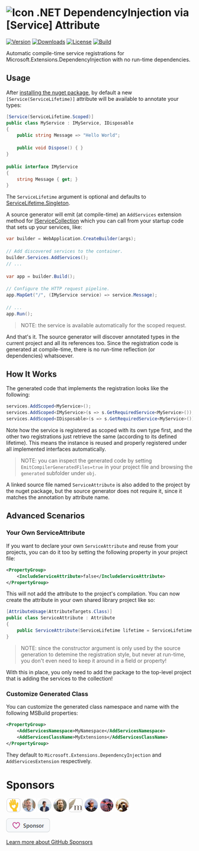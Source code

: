 ![Icon](https://raw.githubusercontent.com/devlooped/DependencyInjection.Attributed/main/assets/img/icon-32.png) .NET DependencyInjection via [Service] Attribute
============

[![Version](https://img.shields.io/nuget/vpre/Devlooped.Extensions.DependencyInjection.Attributed.svg)](https://www.nuget.org/packages/Devlooped.Extensions.DependencyInjection.Attributed)
[![Downloads](https://img.shields.io/nuget/dt/Devlooped.Extensions.DependencyInjection.Attributed.svg)](https://www.nuget.org/packages/Devlooped.Extensions.DependencyInjection.Attributed)
[![License](https://img.shields.io/github/license/devlooped/DependencyInjection.Attributed.svg?color=blue)](https://github.com//devlooped/DependencyInjection.Attributed/blob/main/license.txt)
[![Build](https://github.com/devlooped/DependencyInjection.Attributed/workflows/build/badge.svg?branch=main)](https://github.com/devlooped/DependencyInjection.Attributed/actions)

<!-- #content -->

Automatic compile-time service registrations for Microsoft.Extensions.DependencyInjection with no run-time dependencies.

## Usage

After [installing the nuget package](https://www.nuget.org/packages/Devlooped.Extensions.DependencyInjection.Attributed), 
by default a new `[Service(ServiceLifetime)]` attribute will be available to annotate your types:

```csharp
[Service(ServiceLifetime.Scoped)]
public class MyService : IMyService, IDisposable
{
    public string Message => "Hello World";

    public void Dispose() { }
}

public interface IMyService 
{
    string Message { get; }
}
```

The `ServiceLifetime` argument is optional and defaults to [ServiceLifetime.Singleton](https://learn.microsoft.com/en-us/dotnet/api/microsoft.extensions.dependencyinjection.servicelifetime?#fields).

A source generator will emit (at compile-time) an `AddServices` extension method for 
[IServiceCollection](https://learn.microsoft.com/en-us/dotnet/api/microsoft.extensions.dependencyinjection.iservicecollection) 
which you can call from your startup code that sets up your services, like:

```csharp
var builder = WebApplication.CreateBuilder(args);

// Add discovered services to the container.
builder.Services.AddServices();
// ...

var app = builder.Build();

// Configure the HTTP request pipeline.
app.MapGet("/", (IMyService service) => service.Message);

// ...
app.Run();
```

> NOTE: the service is available automatically for the scoped request.

And that's it. The source generator will discover annotated types in the current 
project and all its references too. Since the registration code is generated at 
compile-time, there is no run-time reflection (or dependencies) whatsoever.

## How It Works

The generated code that implements the registration looks like the following:

```csharp
services.AddScoped<MyService>();
services.AddScoped<IMyService>(s => s.GetRequiredService<MyService>());
services.AddScoped<IDisposable>(s => s.GetRequiredService<MyService>());
```

Note how the service is registered as scoped with its own type first, and the 
other two registrations just retrieve the same (according to its defined 
lifetime). This means the instance is reused and properly registered under 
all implemented interfaces automatically.

> NOTE: you can inspect the generated code by setting `EmitCompilerGeneratedFiles=true` 
> in your project file and browsing the `generated` subfolder under `obj`.

A linked source file named `ServiceAttribute` is also added to the project by 
the nuget package, but the source generator does not require it, since it matches 
the annotation by attribute name.

## Advanced Scenarios

### Your Own ServiceAttribute

If you want to declare your own `ServiceAttribute` and reuse from your projects, 
you can do it too by setting the following property in your project file:

```xml
<PropertyGroup>
    <IncludeServiceAttribute>false</IncludeServiceAttribute>
</PropertyGroup>
```

This will not add the attribute to the project's compilation. You can now create 
the attribute in your own shared library project like so:

```csharp
[AttributeUsage(AttributeTargets.Class)]
public class ServiceAttribute : Attribute
{
    public ServiceAttribute(ServiceLifetime lifetime = ServiceLifetime.Singleton) { }
}
```

> NOTE: since the constructor argument is only used by the source generation to 
> detemine the registration style, but never at run-time, you don't even need 
> to keep it around in a field or property!

With this in place, you only need to add the package to the top-level project 
that is adding the services to the collection!

### Customize Generated Class

You can customize the generated class namespace and name with the following 
MSBuild properties:

```xml
<PropertyGroup>
    <AddServicesNamespace>MyNamespace</AddServicesNamespace>
    <AddServicesClassName>MyExtensions</AddServicesClassName>
</PropertyGroup>
```

They default to `Microsoft.Extensions.DependencyInjection` and `AddServicesExtension` 
respectively.

<!-- include https://github.com/devlooped/sponsors/raw/main/footer.md -->
# Sponsors 

<!-- sponsors.md -->
[![Clarius Org](https://raw.githubusercontent.com/devlooped/sponsors/main/.github/avatars/clarius.png "Clarius Org")](https://github.com/clarius)
[![Christian Findlay](https://raw.githubusercontent.com/devlooped/sponsors/main/.github/avatars/MelbourneDeveloper.png "Christian Findlay")](https://github.com/MelbourneDeveloper)
[![C. Augusto Proiete](https://raw.githubusercontent.com/devlooped/sponsors/main/.github/avatars/augustoproiete.png "C. Augusto Proiete")](https://github.com/augustoproiete)
[![Kirill Osenkov](https://raw.githubusercontent.com/devlooped/sponsors/main/.github/avatars/KirillOsenkov.png "Kirill Osenkov")](https://github.com/KirillOsenkov)
[![MFB Technologies, Inc.](https://raw.githubusercontent.com/devlooped/sponsors/main/.github/avatars/MFB-Technologies-Inc.png "MFB Technologies, Inc.")](https://github.com/MFB-Technologies-Inc)
[![SandRock](https://raw.githubusercontent.com/devlooped/sponsors/main/.github/avatars/sandrock.png "SandRock")](https://github.com/sandrock)
[![Eric C](https://raw.githubusercontent.com/devlooped/sponsors/main/.github/avatars/eeseewy.png "Eric C")](https://github.com/eeseewy)
[![Andy Gocke](https://raw.githubusercontent.com/devlooped/sponsors/main/.github/avatars/agocke.png "Andy Gocke")](https://github.com/agocke)


<!-- sponsors.md -->

[![Sponsor this project](https://raw.githubusercontent.com/devlooped/sponsors/main/sponsor.png "Sponsor this project")](https://github.com/sponsors/devlooped)
&nbsp;

[Learn more about GitHub Sponsors](https://github.com/sponsors)

<!-- https://github.com/devlooped/sponsors/raw/main/footer.md -->
